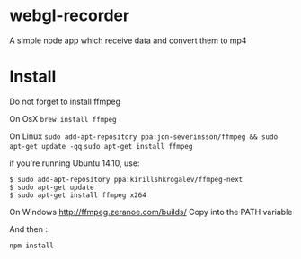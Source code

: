 webgl-recorder
==============

A simple node app which receive data and convert them to mp4

Install
==============

Do not forget to install ffmpeg

On OsX
`brew install ffmpeg`

On Linux
`sudo add-apt-repository ppa:jon-severinsson/ffmpeg && sudo apt-get update -qq`
`sudo apt-get install ffmpeg`

if you're running Ubuntu 14.10, use:
```
$ sudo add-apt-repository ppa:kirillshkrogalev/ffmpeg-next
$ sudo apt-get update
$ sudo apt-get install ffmpeg x264
```

On Windows
http://ffmpeg.zeranoe.com/builds/
Copy into the PATH variable

And then :

`npm install`
